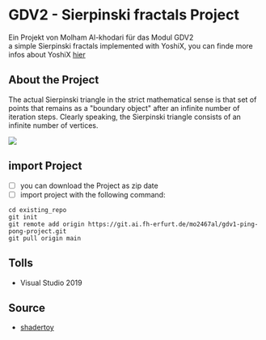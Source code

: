 # GDV2 - Sierpinski fractals Project

Ein Projekt von Molham Al-khodari für das Modul GDV2 <br>
a simple Sierpinski fractals implemented with YoshiX, you can finde more infos about YoshiX [hier](docs) <br>

## About the Project

The actual Sierpinski triangle in the strict mathematical sense is that set of points that remains as a "boundary object" after an infinite number of iteration steps. Clearly speaking, the Sierpinski triangle consists of an infinite number of vertices.

![](docs/Photos/pingPong.gif) <br>

## import Project

- [ ] you can download the Project as zip date
- [ ] import project with the following command:

```
cd existing_repo
git init
git remote add origin https://git.ai.fh-erfurt.de/mo2467al/gdv1-ping-pong-project.git
git pull origin main
```

## Tolls

- Visual Studio 2019

## Source

- [shadertoy](https://www.shadertoy.com/)

